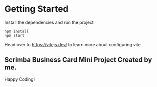 # Getting Started
Install the dependencies and run the project
```
npm install
npm start
```

Head over to https://vitejs.dev/ to learn more about configuring vite
## Scrimba Business Card Mini Project Created by me.

Happy Coding!
